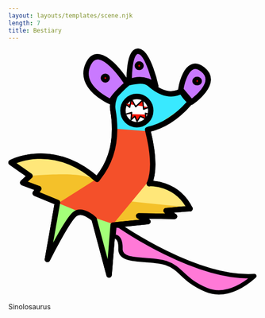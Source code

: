 ```yaml
---
layout: layouts/templates/scene.njk
length: 7
title: Bestiary
---
```


<svg xmlns="http://www.w3.org/2000/svg" xml:space="preserve" style="fill-rule:evenodd;clip-rule:evenodd;stroke-linecap:round;stroke-linejoin:round;stroke-miterlimit:1.5" viewBox="0 0 135 133">
<path d="M642.822 375.592c-4.55-26.263 16.242-60.528 32.672-64.664 16.43-4.135 43.865-10.698 57.328 1.331 13.464 12.029 45.109 36.367 78.669 17.336-1.286-.047 13.118 22.891 22.667 26-1.591-1.37-37.852 53.935-106.003 68.664-1.544-2.266 25.433 84.422 4.003 132.669-.253-1.531 67.591-4.159 100 61.334.25-1.495-58.664 4.666-58.664 4.666l20.667 14-88.006-1.336 22.672 14.003-85.333 8.667-10 122-36.669-136.667s-28.888-27.82-48-12-66.664 110.667-66.664 110.667l24.666-139.334-54.672-22.669 8.672-11.331-39.338-14.669 18.005-16.664-46.667-32.667s101.92-54.984 211.334 41.334c-1.836-2.383 59.169-52.308 38.661-170.67Z" style="fill:#f4c12a;stroke:#000;stroke-width:13.27px" transform="matrix(.22006 0 0 .22006 -84.986 -49.635)"/><path d="M442.155 537.592s144.144-14.547 158.003 14.003c.508-3.167-91.229-93.675-202.003-46.003.87-.328 44 32 44 32ZM686.822 600.259l136.669 14.003s-11.606-58.886-93.794-63.394c-5.862.045-42.875 49.391-42.875 49.391Z" style="fill:#ffe779" transform="matrix(.22006 0 0 .22006 -84.986 -49.635)"/><path d="m504.161 603.595-16.006 131.331 64.438-110.638s-4.768-38.417-48.432-20.693ZM597.491 644.928s26.198-41.528 49.334 13.334c.14 3.234-13.998 116-13.998 116l-35.336-129.334Z" style="fill:#a3ff79" transform="matrix(.22006 0 0 .22006 -84.986 -49.635)"/><path d="m646.822 418.926 82.669 9.336 11.99 108.789-97.987 118.544-43.333-14.667-41.334-16-50-20.666 95.328-60.003 36.003-69.997 6.664-55.336Z" style="fill:#f4502a" transform="matrix(.22006 0 0 .22006 -84.986 -49.635)"/><path d="M682.825 314.262s-33.638 5.95-40.003 40.664c-6.365 34.713 6.672 67.336 6.672 67.336l80.667 6 104.664-72-20.664-27.334-47.334 2.667-41.336-24.667-42.666 7.334Z" style="fill:#39e9ff" transform="matrix(.22006 0 0 .22006 -84.986 -49.635)"/><path d="M642.822 375.592c-4.55-26.263 16.242-60.528 32.672-64.664 16.43-4.135 43.865-10.698 57.328 1.331 13.464 12.029 45.109 36.367 78.669 17.336-1.286-.047 13.118 22.891 22.667 26-1.591-1.37-37.852 53.935-106.003 68.664-1.544-2.266 25.433 84.422 4.003 132.669-.253-1.531 67.591-4.159 100 61.334.25-1.495-58.664 4.666-58.664 4.666l20.667 14-88.006-1.336 22.672 14.003-85.333 8.667-10 122-36.669-136.667s-28.888-27.82-48-12-66.664 110.667-66.664 110.667l24.666-139.334-54.672-22.669 8.672-11.331-39.338-14.669 18.005-16.664-46.667-32.667s101.92-54.984 211.334 41.334c-1.836-2.383 59.169-52.308 38.661-170.67Z" style="fill:none;stroke:#000;stroke-width:13.27px" transform="matrix(.22006 0 0 .22006 -84.986 -49.635)"/><path d="M638.161 356.262s-83.922-35.084-55.336-93.334 95.336 48.667 95.336 48.667-33.162 27.789-40 44.667ZM682.825 307.595s-1.935-78.05 22.664-75.336c24.599 2.714 42.672 85.336 42.672 85.336s-25.289-26.833-65.336-10ZM809.494 326.262s11.919-82.115 54-49.334c42.081 32.782-28.003 80-28.003 80l-25.997-30.666Z" style="fill:#c979ff;stroke:#000;stroke-width:13.27px" transform="matrix(.22006 0 0 .22006 -84.986 -49.635)"/><ellipse cx="624.181" cy="298.026" rx="4.69" ry="4.431" style="fill:red;stroke:#000;stroke-width:13.27px" transform="matrix(.22006 0 0 .22006 -84.986 -49.635)"/><ellipse cx="707.411" cy="267.772" rx="4.583" ry="4.177" style="fill:red;stroke:#000;stroke-width:13.27px" transform="matrix(.22006 0 0 .22006 -84.986 -49.635)"/><ellipse cx="846.629" cy="298.323" rx="5.138" ry="4.061" style="fill:red;stroke:#000;stroke-width:13.27px" transform="matrix(.22006 0 0 .22006 -84.325 -48.094)"/><ellipse cx="701.633" cy="377.625" rx="34.142" ry="34.697" style="fill:#fff;stroke:#000;stroke-width:13.27px" transform="matrix(.22006 0 0 .22006 -84.986 -49.635)"/><path d="m672.095 360.224 12.063 9.371 3.997-20.669 10.672 19.336 17.334-16.667 2 22.667 13.333-4.667M675.494 386.262l13.331-4-1.331 18 9.331-8.667 5.336 12.667 8-12.667 13.997 6.667-1.331-14 13.334 3.333" style="fill:#ff1000;stroke:#000;stroke-width:3.1px" transform="matrix(.22006 0 0 .22006 -84.986 -49.635)"/><path d="M659.494 660.262s188.409 131.671 330.667 122.666c-.834-.187-58.743 58.867-118.006 33.998-59.263-24.87-59.906-52.797-99.328-65.998-39.422-13.2-112.534 1.167-111.336-34 1.198-35.166-17.33-30.666-17.33-30.666l2.661-28.003 12.672 2.003Z" style="fill:#ff79d7;stroke:#000;stroke-width:10.62px" transform="matrix(.22006 0 0 .22006 -84.986 -49.635)"/>
</svg>


Sinolosaurus

